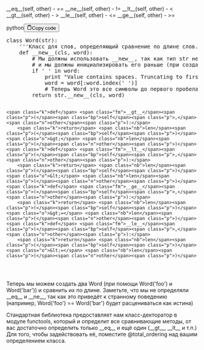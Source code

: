 <p>&#95;&#95;eq&#95;&#95;(self, other) - ==
&#95;&#95;ne&#95;&#95;(self, other) - !=
&#95;&#95;lt&#95;&#95;(self, other) - &lt;
&#95;&#95;gt&#95;&#95;(self, other) - &gt;
&#95;&#95;le&#95;&#95;(self, other) - &lt;=
&#95;&#95;ge&#95;&#95;(self, other) - &gt;=</p>
<div class="code-element"><div class="lang-line"><text>python</text><button class="copy-button" id="code443b" onclick="copyCode(code443, code443b)"><svg stroke="currentColor" fill="none" stroke-width="2" viewBox="0 0 24 24" stroke-linecap="round" stroke-linejoin="round" class="h-4 w-4" height="1em" width="1em" xmlns="http://www.w3.org/2000/svg"><path d="M16 4h2a2 2 0 0 1 2 2v14a2 2 0 0 1-2 2H6a2 2 0 0 1-2-2V6a2 2 0 0 1 2-2h2"></path><rect x="8" y="2" width="8" height="4" rx="1" ry="1"></rect></svg><text>Copy code</text></button></div><div class="code" id="code443"><div class="highlight"><pre><span></span><span class="k">class</span> <span class="nc">Word</span><span class="p">(</span><span class="nb">str</span><span class="p">):</span>
<span class="w">    </span><span class="sd">&#39;&#39;&#39;Класс для слов, определяющий сравнение по длине слов.&#39;&#39;&#39;</span>
    <span class="k">def</span> <span class="fm">__new__</span><span class="p">(</span><span class="bp">cls</span><span class="p">,</span> <span class="n">word</span><span class="p">):</span>
        <span class="c1"># Мы должны использовать __new__, так как тип str неизменяемый</span>
        <span class="c1"># и мы должны инициализировать его раньше (при создании)</span>
        <span class="k">if</span> <span class="s1">&#39; &#39;</span> <span class="ow">in</span> <span class="n">word</span><span class="p">:</span>
            <span class="nb">print</span> <span class="s2">&quot;Value contains spaces. Truncating to first space.&quot;</span>
            <span class="n">word</span> <span class="o">=</span> <span class="n">word</span><span class="p">[:</span><span class="n">word</span><span class="o">.</span><span class="n">index</span><span class="p">(</span><span class="s1">&#39; &#39;</span><span class="p">)]</span> 
            <span class="c1"># Теперь Word это все символы до первого пробела</span>
        <span class="k">return</span> <span class="nb">str</span><span class="o">.</span><span class="fm">__new__</span><span class="p">(</span><span class="bp">cls</span><span class="p">,</span> <span class="n">word</span><span class="p">)</span>

    <span class="k">def</span> <span class="fm">__gt__</span><span class="p">(</span><span class="bp">self</span><span class="p">,</span> <span class="n">other</span><span class="p">):</span>
        <span class="k">return</span> <span class="nb">len</span><span class="p">(</span><span class="bp">self</span><span class="p">)</span> <span class="o">&gt;</span> <span class="nb">len</span><span class="p">(</span><span class="n">other</span><span class="p">)</span>
    <span class="k">def</span> <span class="fm">__lt__</span><span class="p">(</span><span class="bp">self</span><span class="p">,</span> <span class="n">other</span><span class="p">):</span>
        <span class="k">return</span> <span class="nb">len</span><span class="p">(</span><span class="bp">self</span><span class="p">)</span> <span class="o">&lt;</span> <span class="nb">len</span><span class="p">(</span><span class="n">other</span><span class="p">)</span>
    <span class="k">def</span> <span class="fm">__ge__</span><span class="p">(</span><span class="bp">self</span><span class="p">,</span> <span class="n">other</span><span class="p">):</span>
        <span class="k">return</span> <span class="nb">len</span><span class="p">(</span><span class="bp">self</span><span class="p">)</span> <span class="o">&gt;=</span> <span class="nb">len</span><span class="p">(</span><span class="n">other</span><span class="p">)</span>
    <span class="k">def</span> <span class="fm">__le__</span><span class="p">(</span><span class="bp">self</span><span class="p">,</span> <span class="n">other</span><span class="p">):</span>
        <span class="k">return</span> <span class="nb">len</span><span class="p">(</span><span class="bp">self</span><span class="p">)</span> <span class="o">&lt;=</span> <span class="nb">len</span><span class="p">(</span><span class="n">other</span><span class="p">)</span>
</pre></div></div></div>

<p>Теперь мы можем создать два Word (при помощи Word('foo') и Word('bar')) и сравнить их по длине. 
Заметьте, что мы не определяли &#95;&#95;eq&#95;&#95; и &#95;&#95;ne&#95;&#95;, так как это приведёт к странному поведению 
(например, Word('foo') == Word('bar') будет расцениваться как истина)</p>
<p>Стандартная библиотека предоставляет нам класс-декторатор в модуле functools, 
который и определит все сравнивающие методы, от вас достаточно 
определить только &#95;&#95;eq&#95;&#95; и ещё один (&#95;&#95;gt&#95;&#95;, &#95;&#95;lt&#95;&#95; и т.п.) 
Для того, чтобы задействовать её, поместите @total_ordering над вашим определением класса.</p>